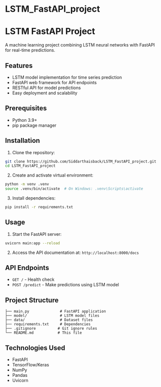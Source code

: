 # LSTM_FastAPI_project
# LSTM FastAPI Project

A machine learning project combining LSTM neural networks with FastAPI for 
real-time predictions.

## Features
- LSTM model implementation for time series prediction
- FastAPI web framework for API endpoints
- RESTful API for model predictions
- Easy deployment and scalability

## Prerequisites
- Python 3.9+
- pip package manager

## Installation

1. Clone the repository:
```bash
git clone https://github.com/Siddarthaisback/LSTM_FastAPI_project.git
cd LSTM_FastAPI_project
```

2. Create and activate virtual environment:
```bash
python -m venv .venv
source .venv/bin/activate  # On Windows: .venv\Scripts\activate
```

3. Install dependencies:
```bash
pip install -r requirements.txt
```

## Usage

1. Start the FastAPI server:
```bash
uvicorn main:app --reload
```

2. Access the API documentation at: `http://localhost:8000/docs`

## API Endpoints
- `GET /` - Health check
- `POST /predict` - Make predictions using LSTM model

## Project Structure
```
├── main.py              # FastAPI application
├── model/               # LSTM model files
├── data/                # Dataset files
├── requirements.txt     # Dependencies
├── .gitignore          # Git ignore rules
└── README.md           # This file
```

## Technologies Used
- FastAPI
- TensorFlow/Keras
- NumPy
- Pandas
- Uvicorn

